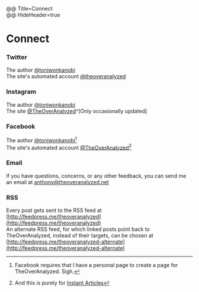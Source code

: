 @@ Title=Connect  
@@ HideHeader=true  

# Connect #
  
### Twitter ###

The author [@toniwonkanobi](http://www.twitter.com/toniwonkanobi)
<br>
The site's automated account [@theoveranalyzed](http://www.twitter.com/theoveranalyzed)

### Instagram ###

The author [@toniwonkanobi](http://instagram.com/toniwonkanobi/)
<br>
The site [@TheOverAnalyzed](http://instagram.com/theoveranalyzed/)^[Only occasionally updated]

### Facebook ###

The author [@toniwonkanobi](www.facebook.com/toniwonkanobi)[^2]
<br>
The site's automated account [@TheOverAnalyzed](www.facebook.com/theoveranalyzed)[^3]

### Email ###

If you have questions, concerns, or any other feedback, you can send me an email at [anthony@theoveranalyzed.net](mailto:anthony@theoveranalyzed.net)
  
### RSS ###

Every post gets sent to the RSS feed at [http://feedpress.me/theoveranalyzed](http://feedpress.me/theoveranalyzed)
<br>
An alternate RSS feed, for which linked posts point back to TheOverAnalyzed, instead of their targets, can be chosen at [http://feedpress.me/theoveranalyzed-alternate](http://feedpress.me/theoveranalyzed-alternate)


[^2]: Facebook requires that I have a personal page to create a page for TheOverAnalyzed. Sigh.
[^3]: And this is purely for [Instant Articles](www.theoveranalyzed.net/archive/2015/5/14/facebooks-instant-articles)


